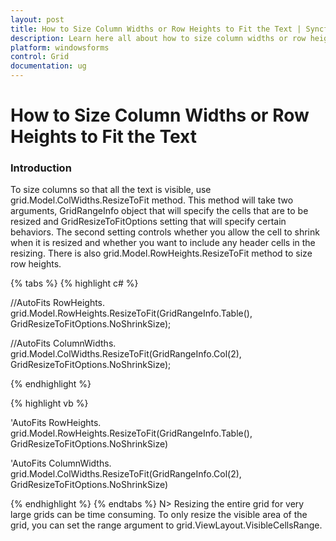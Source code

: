 ```yaml
---
layout: post
title: How to Size Column Widths or Row Heights to Fit the Text | Syncfusion
description: Learn here all about how to size column widths or row heights to fit the text in Syncfusion Windows Forms Gridcontrol control and more.
platform: windowsforms
control: Grid
documentation: ug
---
```


# How to Size Column Widths or Row Heights to Fit the Text

### Introduction

To size columns so that all the text is visible, use grid.Model.ColWidths.ResizeToFit method. This method will take two arguments, GridRangeInfo object that will specify the cells that are to be resized and GridResizeToFitOptions setting that will specify certain behaviors. The second setting controls whether you allow the cell to shrink when it is resized and whether you want to include any header cells in the resizing. There is also grid.Model.RowHeights.ResizeToFit method to size row heights.

{% tabs %}
{% highlight c# %}

//AutoFits RowHeights.
grid.Model.RowHeights.ResizeToFit(GridRangeInfo.Table(), GridResizeToFitOptions.NoShrinkSize);

//AutoFits ColumnWidths.
grid.Model.ColWidths.ResizeToFit(GridRangeInfo.Col(2), GridResizeToFitOptions.NoShrinkSize);

{% endhighlight %}

{% highlight vb %}

'AutoFits RowHeights.
grid.Model.RowHeights.ResizeToFit(GridRangeInfo.Table(), GridResizeToFitOptions.NoShrinkSize)

'AutoFits ColumnWidths. 
grid.Model.ColWidths.ResizeToFit(GridRangeInfo.Col(2), GridResizeToFitOptions.NoShrinkSize)

{% endhighlight %}
{% endtabs %}
N> Resizing the entire grid for very large grids can be time consuming. To only resize the visible area of the grid, you can set the range argument to grid.ViewLayout.VisibleCellsRange.
